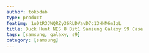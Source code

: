 ```yaml
---
author: tokodab
type: product
featimg: 1u0tR3JWQRZy36RLDVavD7c13HNM6mIzL
title: Duck Hunt NES 8 Bit1 Samsung Galaxy S9 Case
tags: [samsung, galaxy, s9]
category: [samsung]
---
```

